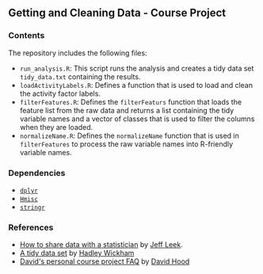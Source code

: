 ## Getting and Cleaning Data - Course Project


### Contents

The repository includes the following files:

* `run_analysis.R`: This script runs the analysis and creates a tidy data set `tidy_data.txt` containing the results. 
* `loadActivityLabels.R`: Defines a function that is used to load and clean the activity factor labels.
* `filterFeatures.R`: Defines the `filterFeaturs` function that loads the feature list from the raw data and returns a list containing the tidy variable names and a vector of classes that is used to filter the columns when they are loaded. 
* `normalizeName.R`: Defines the `normalizeName` function that is used in `filterFeatures` to process the raw variable names into R-friendly variable names.

### Dependencies

* [`dplyr`](http://cran.r-project.org/web/packages/dplyr/index.html)
* [`Hmisc`](http://cran.r-project.org/web/packages/Hmisc/index.html)
* [`stringr`](http://cran.r-project.org/web/packages/stringr/index.html)

### References

* [How to share data with a statistician](https://github.com/jtleek/datasharing/blob/master/README.md) by [Jeff Leek](http://jtleek.com).
* [A tidy data set](http://vita.had.co.nz/papers/tidy-data.pdf) by [Hadley Wickham](http://had.co.nz/)
* [David's personal course project FAQ](https://class.coursera.org/getdata-014/forum/thread?thread_id=30) by [David Hood](https://class.coursera.org/getdata-014/forum/profile?user_id=134866)

